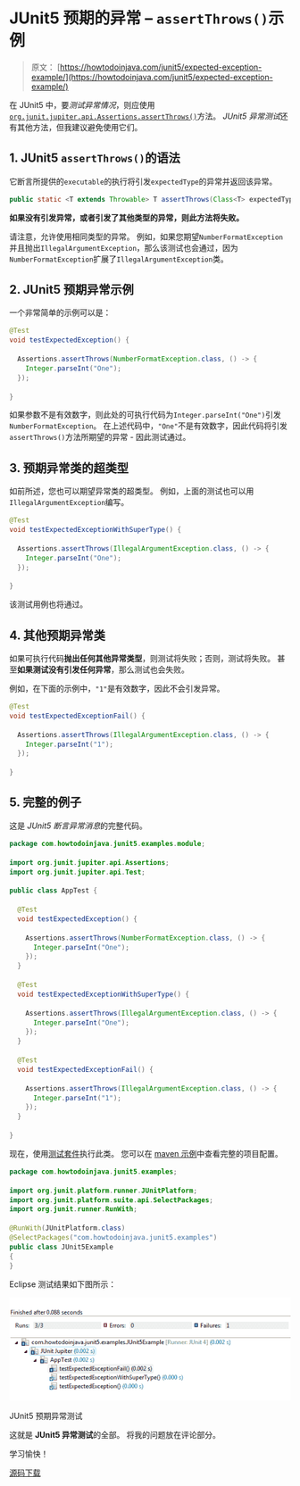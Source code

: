 # JUnit5 预期的异常 – `assertThrows()`示例

> 原文： [https://howtodoinjava.com/junit5/expected-exception-example/](https://howtodoinjava.com/junit5/expected-exception-example/)

在 JUnit5 中，要*测试异常情况*，则应使用[`org.junit.jupiter.api.Assertions.assertThrows()`](http://junit.org/junit5/docs/current/api/org/junit/jupiter/api/Assertions.html#assertThrows-java.lang.Class-org.junit.jupiter.api.function.Executable-)方法。 *JUnit5 异常测试*还有其他方法，但我建议避免使用它们。

## 1\. JUnit5 `assertThrows()`的语法

它断言所提供的`executable`的执行将引发`expectedType`的异常并返回该异常。

```java
public static <T extends Throwable> T assertThrows(Class<T> expectedType, Executable executable)
```

**如果没有引发异常，或者引发了其他类型的异常，则此方法将失败。**

请注意，允许使用相同类型的异常。 例如，如果您期望`NumberFormatException`并且抛出`IllegalArgumentException`，那么该测试也会通过，因为`NumberFormatException`扩展了`IllegalArgumentException`类。

## 2\. JUnit5 预期异常示例

一个非常简单的示例可以是：

```java
@Test
void testExpectedException() {

  Assertions.assertThrows(NumberFormatException.class, () -> {
    Integer.parseInt("One");
  });

}

```

如果参数不是有效数字，则此处的可执行代码为`Integer.parseInt("One")`引发`NumberFormatException`。 在上述代码中，`"One"`不是有效数字，因此代码将引发`assertThrows()`方法所期望的异常 - 因此测试通过。

## 3\. 预期异常类的超类型

如前所述，您也可以期望异常类的超类型。 例如，上面的测试也可以用`IllegalArgumentException`编写。

```java
@Test
void testExpectedExceptionWithSuperType() {

  Assertions.assertThrows(IllegalArgumentException.class, () -> {
    Integer.parseInt("One");
  });

}

```

该测试用例也将通过。

## 4\. 其他预期异常类

如果可执行代码**抛出任何其他异常类型**，则测试将失败；否则，测试将失败。 甚至**如果测试没有引发任何异常**，那么测试也会失败。

例如，在下面的示例中，`"1"`是有效数字，因此不会引发异常。

```java
@Test
void testExpectedExceptionFail() {

  Assertions.assertThrows(IllegalArgumentException.class, () -> {
    Integer.parseInt("1");
  });

}

```

## 5\. 完整的例子

这是 *JUnit5 断言异常消息*的完整代码。

```java
package com.howtodoinjava.junit5.examples.module;

import org.junit.jupiter.api.Assertions;
import org.junit.jupiter.api.Test;

public class AppTest {

  @Test
  void testExpectedException() {

    Assertions.assertThrows(NumberFormatException.class, () -> {
      Integer.parseInt("One");
    });
  }

  @Test
  void testExpectedExceptionWithSuperType() {

    Assertions.assertThrows(IllegalArgumentException.class, () -> {
      Integer.parseInt("One");
    });
  }

  @Test
  void testExpectedExceptionFail() {

    Assertions.assertThrows(IllegalArgumentException.class, () -> {
      Integer.parseInt("1");
    });
  }

}

```

现在，使用[测试套件](//howtodoinjava.com/junit-5/junit5-test-suites-examples/)执行此类。 您可以在 [maven 示例](//howtodoinjava.com/junit-5/junit-5-maven-dependency-pom-xml-example/)中查看完整的项目配置。

```java
package com.howtodoinjava.junit5.examples;

import org.junit.platform.runner.JUnitPlatform;
import org.junit.platform.suite.api.SelectPackages;
import org.junit.runner.RunWith;

@RunWith(JUnitPlatform.class)
@SelectPackages("com.howtodoinjava.junit5.examples")
public class JUnit5Example 
{
}

```

Eclipse 测试结果如下图所示：

![JUnit5 Expected Exception Tests](img/d4f22108b773fc944929b8a82ae7eb7f.png)

JUnit5 预期异常测试



这就是 **JUnit5 异常测试**的全部。 将我的问题放在评论部分。

学习愉快！

[源码下载](https://github.com/lokeshgupta1981/Junit5Examples/tree/master/JUnit5Examples)